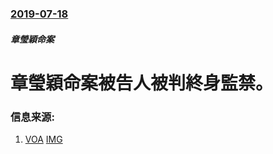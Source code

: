 ### [2019-07-18](/news/2019/07/18/index.md)

##### 章瑩穎命案
# 章瑩穎命案被告人被判終身監禁。 




### 信息来源:

1. [VOA](https://www.voachinese.com/a/china-scholar-killer-illinois-sentence-court-20190718/5006312.html) [IMG](https://gdb.voanews.com/11FC9FB7-BC73-4D27-8B07-9CB9BEA71DBF_w1200_r1_s.jpg)
